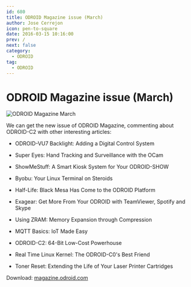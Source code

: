 ```yaml
---
id: 680
title: ODROID Magazine issue (March)
author: Jose Cerrejon
icon: pen-to-square
date: 2016-03-15 10:16:00
prev: /
next: false
category:
  - ODROID
tag:
  - ODROID
---
```


# ODROID Magazine issue (March)

![ODROID Magazine March](/images/2016/03/ODROID_Marzo.png)

We can get the new issue of ODROID Magazine, commenting about ODROID-C2 with other interesting articles:

* ODROID-VU7 Backlight: Adding a Digital Control System

* Super Eyes: Hand Tracking and Surveillance with the OCam

* ShowMeStuff: A Smart Kiosk System for Your ODROID-SHOW

* Byobu: Your Linux Terminal on Steroids

* Half-Life: Black Mesa Has Come to the ODROID Platform

* Exagear: Get More From Your ODROID with TeamViewer, Spotify and Skype

* Using ZRAM: Memory Expansion through Compression

* MQTT Basics: IoT Made Easy

* ODROID-C2: 64-Bit Low-Cost Powerhouse

* Real Time Linux Kernel: The ODROID-C0's Best Friend

* Toner Reset: Extending the Life of Your Laser Printer Cartridges

Download: [magazine.odroid.com](http://magazine.odroid.com/201603)